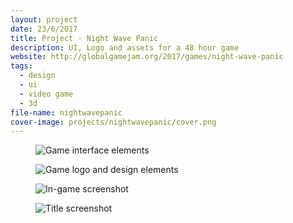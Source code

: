 ```yaml
---
layout: project
date: 23/6/2017
title: Project - Night Wave Panic 
description: UI, Logo and assets for a 48 hour game
website: http://globalgamejam.org/2017/games/night-wave-panic
tags:
  - design
  - ui
  - video game
  - 3d
file-name: nightwavepanic
cover-image: projects/nightwavepanic/cover.png
---
```

<figure><img class="hero" src="/projects/{{page.file-name}}/hero.png" alt="Game interface elements" /></figure>
<figure><img class="image" src="/projects/{{page.file-name}}/1.png" alt="Game logo and design elements" /></figure>
<figure><img class="image" src="/projects/{{page.file-name}}/2.jpg" alt="In-game screenshot"/></figure>
<figure><img class="image" src="/projects/{{page.file-name}}/3.jpg" alt="Title screenshot"/></figure>